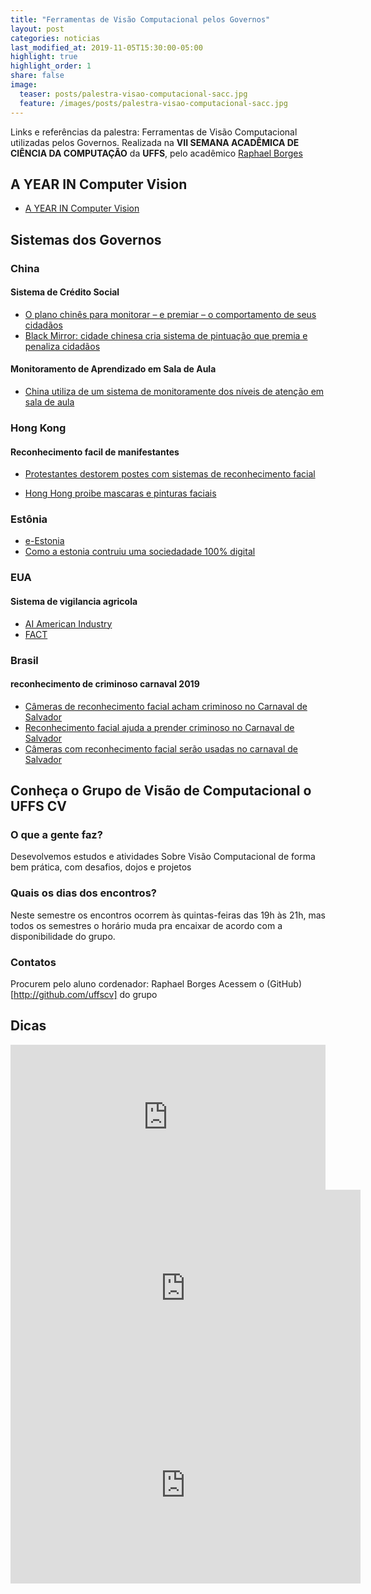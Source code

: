 ```yaml
---
title: "Ferramentas de Visão Computacional pelos Governos"
layout: post
categories: noticias
last_modified_at: 2019-11-05T15:30:00-05:00
highlight: true
highlight_order: 1
share: false
image:
  teaser: posts/palestra-visao-computacional-sacc.jpg
  feature: /images/posts/palestra-visao-computacional-sacc.jpg
---
```


Links e referências da palestra: Ferramentas de Visão Computacional utilizadas pelos Governos. Realizada na  **VII SEMANA ACADÊMICA DE CIÊNCIA DA COMPUTAÇÃO** da **UFFS**, pelo acadêmico [Raphael Borges](http://github.com/oraphaborges)

## A YEAR IN Computer Vision
- [A YEAR IN Computer Vision](https://www.themtank.org/a-year-in-computer-vision)

## Sistemas dos Governos

### China
#### Sistema de Crédito Social
- [O plano chinês para monitorar – e premiar – o comportamento de seus cidadãos](https://www.bbc.com/portuguese/internacional-42033007)
- [Black Mirror: cidade chinesa cria sistema de pintuação que premia e penaliza cidadãos](https://epocanegocios.globo.com/Mundo/noticia/2019/04/black-mirror-cidade-chinesa-cria-sistema-de-pontuacao-que-premia-e-penaliza-cidadaos.html)

#### Monitoramento de Aprendizado em Sala de Aula
- [China utiliza de um sistema de monitoramente dos níveis de atenção em sala de aula](ttps://www.youtube.com/watch?time_continue=2&v=JMLsHI8aV0g)

### Hong Kong
#### Reconhecimento facil de manifestantes
- [Protestantes destorem postes com sistemas de reconhecimento facial](https://canaltech.com.br/inteligencia-artificial/protestantes-de-hong-kong-destroem-postes-com-sistemas-de-reconhecimento-facial-147861/)

- [Hong Hong proibe mascaras e pinturas faciais](https://gizmodo.uol.com.br/hong-kong-proibe-mascaras-pinturas-faciais-reconhecimento-facial)

### Estônia
- [e-Estonia](https://e-estonia.com/)
- [Como a estonia contruiu uma sociedadade 100% digital](https://epocanegocios.globo.com/Tecnologia/noticia/2018/08/como-estonia-construiu-uma-sociedade-digital.html)

### EUA
#### Sistema de vigilancia agricola
- [ AI American Industry](https://www.whitehouse.gov/ai/ai-american-industry/)
- [FACT](https://nifa.usda.gov/program/fact)

### Brasil
#### reconhecimento de criminoso carnaval 2019
- [Câmeras de reconhecimento facial acham criminoso no Carnaval de Salvador](https://noticias.uol.com.br/cotidiano/ultimas-noticias/2019/03/05/cameras-de-reconhecimento-facial-acham-criminoso-no-carnaval-de-salvador.html)
- [Reconhecimento facial ajuda a prender criminoso no Carnaval de Salvador](https://canaltech.com.br/seguranca/reconhecimento-facial-ajuda-a-prender-criminoso-no-carnaval-de-salvador-134189/)
- [Câmeras com reconhecimento facial serão usadas no carnaval de Salvador](http://g1.globo.com/bahia/bahia-meio-dia/videos/t/edicoes/v/cameras-com-reconhecimento-facial-serao-usadas-no-carnaval-de-salvador/7409219/)


## Conheça o Grupo de Visão de Computacional o UFFS CV
### O que a gente faz?
Desevolvemos estudos e atividades Sobre Visão Computacional de forma bem prática, com desafios, dojos e projetos

### Quais os dias dos encontros?
Neste semestre os encontros ocorrem às quintas-feiras das 19h às 21h, mas todos os semestres o horário muda pra encaixar de acordo com a disponibilidade do grupo.

### Contatos
Procurem pelo aluno cordenador: Raphael Borges
Acessem o (GitHub)[http://github.com/uffscv] do grupo

## Dicas
<iframe src="https://open.spotify.com/embed-podcast/episode/1alkOH1KtT1Aht5eygoaMK" width="100%" height="232" frameborder="0" allowtransparency="true" allow="encrypted-media"></iframe>

<iframe width="560" height="315" src="https://www.youtube.com/embed/OLnRpiMepUw" frameborder="0" allow="accelerometer; autoplay; encrypted-media; gyroscope; picture-in-picture" allowfullscreen></iframe>

<iframe width="560" height="315" src="https://www.youtube.com/embed/7tqJsms0viI" frameborder="0" allow="accelerometer; autoplay; encrypted-media; gyroscope; picture-in-picture" allowfullscreen></iframe>